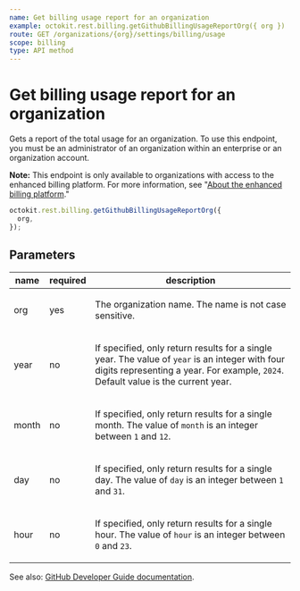 ```yaml
---
name: Get billing usage report for an organization
example: octokit.rest.billing.getGithubBillingUsageReportOrg({ org })
route: GET /organizations/{org}/settings/billing/usage
scope: billing
type: API method
---
```


# Get billing usage report for an organization

Gets a report of the total usage for an organization. To use this endpoint, you must be an administrator of an organization within an enterprise or an organization account.

**Note:** This endpoint is only available to organizations with access to the enhanced billing platform. For more information, see "[About the enhanced billing platform](https://docs.github.com/billing/using-the-new-billing-platform)."

```js
octokit.rest.billing.getGithubBillingUsageReportOrg({
  org,
});
```

## Parameters

<table>
  <thead>
    <tr>
      <th>name</th>
      <th>required</th>
      <th>description</th>
    </tr>
  </thead>
  <tbody>
    <tr><td>org</td><td>yes</td><td>

The organization name. The name is not case sensitive.

</td></tr>
<tr><td>year</td><td>no</td><td>

If specified, only return results for a single year. The value of `year` is an integer with four digits representing a year. For example, `2024`. Default value is the current year.

</td></tr>
<tr><td>month</td><td>no</td><td>

If specified, only return results for a single month. The value of `month` is an integer between `1` and `12`.

</td></tr>
<tr><td>day</td><td>no</td><td>

If specified, only return results for a single day. The value of `day` is an integer between `1` and `31`.

</td></tr>
<tr><td>hour</td><td>no</td><td>

If specified, only return results for a single hour. The value of `hour` is an integer between `0` and `23`.

</td></tr>
  </tbody>
</table>

See also: [GitHub Developer Guide documentation](https://docs.github.com/rest/billing/enhanced-billing#get-billing-usage-report-for-an-organization).
